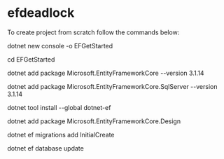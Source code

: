# efdeadlock

To create project from scratch follow the commands below:

dotnet new console -o EFGetStarted

cd EFGetStarted

dotnet add package Microsoft.EntityFrameworkCore --version 3.1.14

dotnet add package Microsoft.EntityFrameworkCore.SqlServer --version 3.1.14

dotnet tool install --global dotnet-ef

dotnet add package Microsoft.EntityFrameworkCore.Design

dotnet ef migrations add InitialCreate

dotnet ef database update
